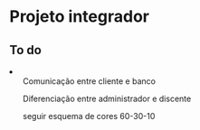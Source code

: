 <h1>Projeto integrador</h1>

<h2>To do</h2>
<li>
<ul>
  Comunicação entre cliente e banco
</ul>
  
<ul>
  Diferenciação entre administrador e discente
</ul>

<ul>
seguir esquema de cores 60-30-10
</ul>
</li>
